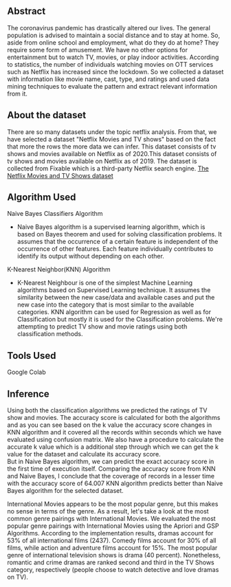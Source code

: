 ## Abstract

The coronavirus pandemic has drastically altered our lives. The general population is advised to maintain a social distance and to stay at home. So, aside from online school and employment, what do they do at home? They require some form of amusement. We have no other options for entertainment but to watch TV, movies, or play indoor activities. According to statistics, the number of individuals watching movies on OTT services such as Netflix has increased since the lockdown. So we collected a dataset with information like movie name, cast, type, and ratings and used data mining techniques to evaluate the pattern and extract relevant information from it.

## About the dataset

There are so many datasets under the topic netflix analysis. From that, we have selected a dataset "Netflix Movies and TV shows" based on the fact that more the rows the more data we can infer. This dataset consists of tv shows and movies available on Netflix as of 2020.This dataset consists of tv shows and movies available on Netflix as of 2019. The dataset is collected from Fixable which is a third-party Netflix search engine.
[The Netflix Movies and TV Shows dataset](https://www.kaggle.com/shivamb/netflix-shows)
## Algorithm Used

Naive Bayes Classifiers Algorithm
  - Naive Bayes algorithm is a supervised learning algorithm, which is based on Bayes theorem and used for solving classification problems. It assumes that the occurrence of a certain feature is independent of the occurrence of other features. Each feature individually contributes to identify its output without depending on each other.

K-Nearest Neighbor(KNN) Algorithm
  - K-Nearest Neighbour is one of the simplest Machine Learning algorithms based on Supervised Learning technique. It assumes the similarity between the new case/data and available cases and put the new case into the category that is most similar to the available categories. KNN algorithm can be used for Regression as well as for Classification but mostly it is used for the Classification problems. We're attempting to predict TV show and movie ratings using both classification methods.

## Tools Used

Google Colab
## Inference

Using both the classification algorithms we predicted the ratings of TV show and movies. The accuracy score is calculated for both the algorithms and as you can see based on the k value the accuracy score changes in KNN algorithm and it covered all the records within seconds which we have evaluated using confusion matrix. We also have a procedure to calculate the accurate k value which is a additional step through which we can get the k value for the dataset and calculate its accuracy score.<br>
But in Naive Bayes algorithm, we can predict the exact accuracy score in the first time of execution itself. Comparing the accuracy score from KNN and Naive Bayes, I conclude that the coverage of records in a lesser time with the accuracy score of 64.007 KNN algorithm predicts better than Naive Bayes algorithm for the selected dataset.


International Movies appears to be the most popular genre, but this makes no sense in terms of the genre. As a result, let's take a look at the most common genre pairings with International Movies. We evaluated the most popular genre pairings with International Movies using the Apriori and GSP Algorithms. According to the implementation results, dramas account for 53% of all international films (2437). Comedy films account for 30% of all films, while action and adventure films account for 15%.
The most popular genre of international television shows is drama (40 percent). Nonetheless, romantic and crime dramas are ranked second and third in the TV Shows category, respectively (people choose to watch detective and love dramas on TV).

